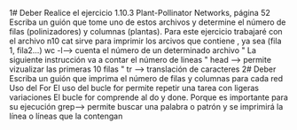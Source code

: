 1# Deber
 Realice el ejercicio 1.10.3 Plant-Pollinator Networks, página 52 
 Escriba un guión que tome uno de estos archivos y determine el número de filas (polinizadores) y columnas (plantas). 
  Para este ejercicio trabajaré con  el archivo n10 
  cat sirve para imprimir los arcivos que contiene , ya sea (fila 1, fila2...) 
  wc -l--> cuenta el número de un determinado archivo
   " La siguiente instrucción va a contar el número de lineas "
head --> permite vizualizar las primeras 10 filas "
tr --> translación de caracteres 
2# Deber
 Escriba un guión que imprima el número de filas y columnas para cada red 
 Uso del For
 El uso del bucle for permite repetir una tarea con ligeras variaciones
 El bucle for comprende al do y done. Porque es importante para su ejecución
grep-->  permite  buscar una palabra o patrón y se imprimirá la línea o líneas que la contengan 
